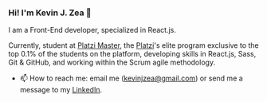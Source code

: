 ### Hi! I'm Kevin J. Zea  👋

I am a Front-End developer, specialized in React.js.

Currently, student at [Platzi Master](https://platzi.com/blog/que-es-platzi-master), the [Platzi](https://platzi.com/)'s elite program exclusive to the top 0.1% of the students on the platform, developing skills in React.js, Sass, Git & GitHub, and working within the Scrum agile methodology. 


- 📫 How to reach me: email me (kevinjzea@gmail.com) or send me a message to my [LinkedIn](https://linkedin.com/in/kevinjzea/).


<!--
**KevinJZea/KevinJZea** is a ✨ _special_ ✨ repository because its `README.md` (this file) appears on your GitHub profile.

Here are some ideas to get you started:

- 🔭 I’m currently working on ...
- 🌱 I’m currently learning ...
- 👯 I’m looking to collaborate on ...
- 🤔 I’m looking for help with ...
- 💬 Ask me about ...
- 🔭 I’m currently working on ...
- 📫 How to reach me: ...
- 😄 Pronouns: ...
- ⚡ Fun fact: ...
-->
